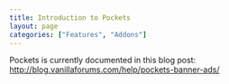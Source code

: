 ```yaml
---
title: Introduction to Pockets
layout: page
categories: ["Features", "Addons"]
---
```


Pockets is currently documented in this blog post: http://blog.vanillaforums.com/help/pockets-banner-ads/
